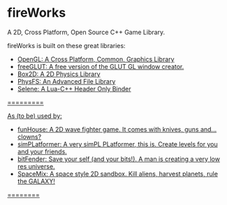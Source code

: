 fireWorks
=========
A 2D, Cross Platform, Open Source C++ Game Library.

fireWorks is built on these great libraries:
- <a href="http://opengl.org"> OpenGL: A Cross Platform, Common, Graphics Library
- <a href="http://freeglut.sourceforge.net"> freeGLUT: A free version of the GLUT GL window creator.
- <a href="http://www.box2d.org"> Box2D: A 2D Physics Library
- <a href="http://icculus.org/physfs/"> PhysFS: An Advanced File Library
- <a href="https://github.com/jeremyong/Selene"> Selene: A Lua-C++ Header Only Binder

=========

As (to be) used by:

- funHouse:  A 2D wave fighter game.  It comes with knives, guns and... clowns?<br>
- simPLatformer:  A very simPL PLatformer, this is.  Create levels for you and your friends.<br>
- bitFender:  Save your self (and your bits!).  A man is creating a very low res universe.<br>
- SpaceMix:  A space style 2D sandbox.  Kill aliens, harvest planets, rule the GALAXY!<br>

========

